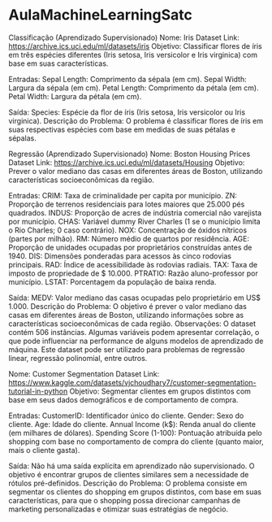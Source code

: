 # AulaMachineLearningSatc

Classificação (Aprendizado Supervisionado)
Nome: Iris Dataset
Link: https://archive.ics.uci.edu/ml/datasets/iris
Objetivo: Classificar flores de íris em três espécies diferentes (Iris setosa, Iris versicolor e Iris virginica) com base em suas características.

Entradas:
Sepal Length: Comprimento da sépala (em cm).
Sepal Width: Largura da sépala (em cm).
Petal Length: Comprimento da pétala (em cm).
Petal Width: Largura da pétala (em cm).

Saída:
Species: Espécie da flor de íris (Iris setosa, Iris versicolor ou Iris virginica).
Descrição do Problema: O problema é classificar flores de íris em suas respectivas espécies com base em medidas de suas pétalas e sépalas.


Regressão (Aprendizado Supervisionado)
Nome: Boston Housing Prices Dataset
Link: https://archive.ics.uci.edu/ml/datasets/Housing
Objetivo: Prever o valor mediano das casas em diferentes áreas de Boston, utilizando características socioeconômicas da região.

Entradas:
CRIM: Taxa de criminalidade per capita por município.
ZN: Proporção de terrenos residenciais para lotes maiores que 25.000 pés quadrados.
INDUS: Proporção de acres de indústria comercial não varejista por município.
CHAS: Variável dummy River Charles (1 se o município limita o Rio Charles; 0 caso contrário).
NOX: Concentração de óxidos nítricos (partes por milhão).
RM: Número médio de quartos por residência.
AGE: Proporção de unidades ocupadas por proprietários construídas antes de 1940.
DIS: Dimensões ponderadas para acessos às cinco rodovias principais.
RAD: Índice de acessibilidade às rodovias radiais.
TAX: Taxa de imposto de propriedade de $ 10.000.
PTRATIO: Razão aluno-professor por município.
LSTAT: Porcentagem da população de baixa renda.

Saída:
MEDV: Valor mediano das casas ocupadas pelo proprietário em US$ 1.000.
Descrição do Problema: O objetivo é prever o valor mediano das casas em diferentes áreas de Boston, utilizando informações sobre as características socioeconômicas de cada região.
Observações:
O dataset contém 506 instâncias.
Algumas variáveis podem apresentar correlação, o que pode influenciar na performance de alguns modelos de aprendizado de máquina.
Este dataset pode ser utilizado para problemas de regressão linear, regressão polinomial, entre outros.


Nome: Customer Segmentation Dataset
Link: https://www.kaggle.com/datasets/vjchoudhary7/customer-segmentation-tutorial-in-python
Objetivo: Segmentar clientes em grupos distintos com base em seus dados demográficos e de comportamento de compra.

Entradas:
CustomerID: Identificador único do cliente.
Gender: Sexo do cliente.
Age: Idade do cliente.
Annual Income (k$): Renda anual do cliente (em milhares de dólares).
Spending Score (1-100): Pontuação atribuída pelo shopping com base no comportamento de compra do cliente (quanto maior, mais o cliente gasta).

Saída:
Não há uma saída explícita em aprendizado não supervisionado. O objetivo é encontrar grupos de clientes similares sem a necessidade de rótulos pré-definidos.
Descrição do Problema: O problema consiste em segmentar os clientes do shopping em grupos distintos, com base em suas características, para que o shopping possa direcionar campanhas de marketing personalizadas e otimizar suas estratégias de negócio.
